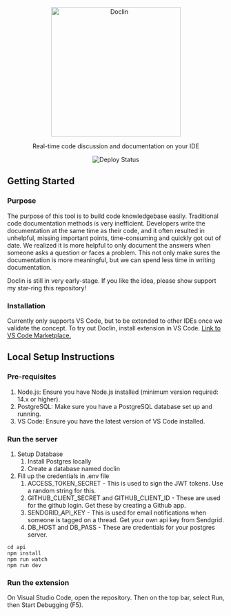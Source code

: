 <div align='center'>
   <img src='https://github.com/doclin-dev/doclin/assets/24940719/dd865064-5b57-4793-9800-bbffdc391d67' alt='Doclin' width='300px' />
   
   Real-time code discussion and documentation on your IDE
   
   ![Deploy Status](https://img.shields.io/github/actions/workflow/status/doclin-dev/doclin/deploy.yml?branch=main)
</div>

## Getting Started

### Purpose

The purpose of this tool is to build code knowledgebase easily. Traditional code documentation methods is very inefficient. Developers write the documentation at the same time as their code, and it often resulted in unhelpful, missing important points, time-consuming and quickly got out of date. We realized it is more helpful to only document the answers when someone asks a question or faces a problem. This not only make sures the documentation is more meaningful, but we can spend less time in writing documentation.

Doclin is still in very early-stage. If you like the idea, please show support my star-ring this repository!


### Installation

Currently only supports VS Code, but to be extended to other IDEs once we validate the concept. To try out Doclin, install extension in VS Code. [Link to VS Code Marketplace.](https://marketplace.visualstudio.com/items?itemName=Doclin.doclin)

## Local Setup Instructions

### Pre-requisites

1. Node.js: Ensure you have Node.js installed (minimum version required: 14.x or higher).
2. PostgreSQL: Make sure you have a PostgreSQL database set up and running.
3. VS Code: Ensure you have the latest version of VS Code installed.

### Run the server

1. Setup Database
   1. Install Postgres locally
   2. Create a database named doclin
2. Fill up the credentials in .env file
   1. ACCESS_TOKEN_SECRET - This is used to sign the JWT tokens. Use a random string for this.
   2. GITHUB_CLIENT_SECRET and GITHUB_CLIENT_ID - These are used for the github login. Get these by creating a Github app.
   3. SENDGRID_API_KEY - This is used for email notifications when someone is tagged on a thread. Get your own api key from Sendgrid.
   4. DB_HOST and DB_PASS - These are credentials for your postgres server.

```
cd api
npm install
npm run watch
npm run dev
```

### Run the extension

On Visual Studio Code, open the repository. Then on the top bar, select Run, then Start Debugging (F5).
